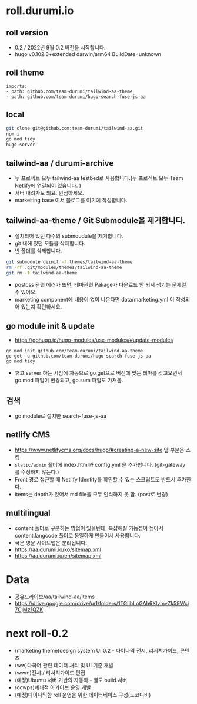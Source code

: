 # roll.durumi.io

## roll version
- 0.2 / 2022년 9월 0.2 버전을 시작합니다. 
- hugo v0.102.3+extended darwin/arm64 BuildDate=unknown

## roll theme
```
imports:
- path: github.com/team-durumi/tailwind-aa-theme
- path: github.com/team-durumi/hugo-search-fuse-js-aa
```

## local
```bash
git clone git@github.com:team-durumi/tailwind-aa.git
npm i
go mod tidy
hugo server 
```

## tailwind-aa / durumi-archive
- 두 프로젝트 모두 tailwind-aa testbed로 사용합니다.(두 프로젝트 모두 Team Netlify에 연결되어 있습니다. )
- 서버 내려가도 되요. 안심하세요. 
- markeiting base 여서 블로그를 여기에 작성합니다.

## tailwind-aa-theme / Git Submodule을 제거합니다.
- 설치되어 있던 다수의 submoudule을 제거합니다.
- git 내에 있던 모듈을 삭제합니다. 
- 빈 폴더를 삭제합니다.  

```bash
git submodule deinit -f themes/tailwind-aa-theme
rm -rf .git/modules/themes/tailwind-aa-theme
git rm -f tailwind-aa-theme 
```
- postcss 관련 에러가 뜨면, 테마관련 Pakage가 다운로드 안 되서 생기는 문제일 수 있어요. 
- marketing component에 내용이 없이 나온다면 data/marketing.yml 이 작성되어 있는지 확인하세요.

## go module init & update
- https://gohugo.io/hugo-modules/use-modules/#update-modules
```
go mod init github.com/team-durumi/tailwind-aa-theme
go get -u github.com/team-durumi/hugo-search-fuse-js-aa
go mod tidy
```
- 휴고 server 하는 시점에 자동으로 go get으로 버전에 맞는 테마를 갖고오면서 go.mod 파일이 변경되고, go.sum 파일도 가져옴.

## 검색
- go module로 설치한 search-fuse-js-aa

## netlify CMS
- https://www.netlifycms.org/docs/hugo/#creating-a-new-site 앞 부분은 스킵
- ```static/admin``` 폴더에 index.html과 config.yml 을 추가합니다. (git-gateway 를 수정하지 않는다.)
- Front 경로 접근할 때 Netlify Identity를 확인할 수 있는 스크립트도 반드시 추가한다. 
- items는 depth가 있어서 md file을 모두 인식하지 못 함. (post로 변경)

## multilingual
- content 폴더로 구분하는 방법이 있을텐데, 복잡해질 가능성이 높아서 content.langcode 폴더로 동일하게 만들어서 사용합니다. 
- 국문 영문 사이트맵은 분리됩니다.
- https://aa.durumi.io/ko/sitemap.xml
- https://aa.durumi.io/en/sitemap.xml

# Data
- 공유드라이브/aa/tailwind-aa/items
- https://drive.google.com/drive/u/1/folders/1TGlIbLoGAh6XlymvZk59Wcj7CjMz1QZK

# next roll-0.2
- (marketing theme)design system UI 0.2 - 다이나믹 전시, 리서치가이드, 콘텐츠
- (ww)다국어 관련 데이터 처리 및 UI 기준 개발 
- (wwm)전시 / 리서치가이드 편집 
- (예정)Ubuntu 서버 기반의 자동화 - 별도 build 서버
- (ccwps)폐쇄적 아카이브 운영 개발
- (예정)다이나믹함 roll 운영을 위한 데이터베이스 구성(노코디비)